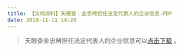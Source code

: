 ```yaml
---
title: 【文档资料】天眼查：金忠栲担任法定代表人的企业信息.PDF
date: 2018-11-11 14:20
---
```


>   天眼查金忠栲担任法定代表人的企业信息可以[点击下载](http://www.ccaku.com/tianyancha.pdf) 。